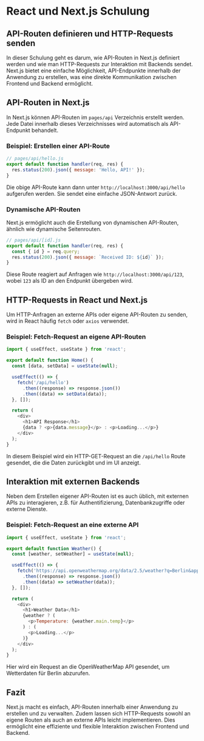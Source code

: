 
# React und Next.js Schulung

## API-Routen definieren und HTTP-Requests senden

In dieser Schulung geht es darum, wie API-Routen in Next.js definiert werden und wie man HTTP-Requests zur Interaktion mit Backends sendet. Next.js bietet eine einfache Möglichkeit, API-Endpunkte innerhalb der Anwendung zu erstellen, was eine direkte Kommunikation zwischen Frontend und Backend ermöglicht.

## API-Routen in Next.js

In Next.js können API-Routen im `pages/api` Verzeichnis erstellt werden. Jede Datei innerhalb dieses Verzeichnisses wird automatisch als API-Endpunkt behandelt.

### Beispiel: Erstellen einer API-Route

```javascript
// pages/api/hello.js
export default function handler(req, res) {
  res.status(200).json({ message: 'Hello, API!' });
}
```

Die obige API-Route kann dann unter `http://localhost:3000/api/hello` aufgerufen werden. Sie sendet eine einfache JSON-Antwort zurück.

### Dynamische API-Routen

Next.js ermöglicht auch die Erstellung von dynamischen API-Routen, ähnlich wie dynamische Seitenrouten.

```javascript
// pages/api/[id].js
export default function handler(req, res) {
  const { id } = req.query;
  res.status(200).json({ message: `Received ID: ${id}` });
}
```

Diese Route reagiert auf Anfragen wie `http://localhost:3000/api/123`, wobei `123` als ID an den Endpunkt übergeben wird.

## HTTP-Requests in React und Next.js

Um HTTP-Anfragen an externe APIs oder eigene API-Routen zu senden, wird in React häufig `fetch` oder `axios` verwendet.

### Beispiel: Fetch-Request an eigene API-Routen

```javascript
import { useEffect, useState } from 'react';

export default function Home() {
  const [data, setData] = useState(null);

  useEffect(() => {
    fetch('/api/hello')
      .then((response) => response.json())
      .then((data) => setData(data));
  }, []);

  return (
    <div>
      <h1>API Response</h1>
      {data ? <p>{data.message}</p> : <p>Loading...</p>}
    </div>
  );
}
```

In diesem Beispiel wird ein HTTP-GET-Request an die `/api/hello` Route gesendet, die die Daten zurückgibt und im UI anzeigt.

## Interaktion mit externen Backends

Neben dem Erstellen eigener API-Routen ist es auch üblich, mit externen APIs zu interagieren, z.B. für Authentifizierung, Datenbankzugriffe oder externe Dienste.

### Beispiel: Fetch-Request an eine externe API

```javascript
import { useEffect, useState } from 'react';

export default function Weather() {
  const [weather, setWeather] = useState(null);

  useEffect(() => {
    fetch('https://api.openweathermap.org/data/2.5/weather?q=Berlin&appid=your_api_key')
      .then((response) => response.json())
      .then((data) => setWeather(data));
  }, []);

  return (
    <div>
      <h1>Weather Data</h1>
      {weather ? (
        <p>Temperature: {weather.main.temp}</p>
      ) : (
        <p>Loading...</p>
      )}
    </div>
  );
}
```

Hier wird ein Request an die OpenWeatherMap API gesendet, um Wetterdaten für Berlin abzurufen.

## Fazit

Next.js macht es einfach, API-Routen innerhalb einer Anwendung zu erstellen und zu verwalten. Zudem lassen sich HTTP-Requests sowohl an eigene Routen als auch an externe APIs leicht implementieren. Dies ermöglicht eine effiziente und flexible Interaktion zwischen Frontend und Backend.
